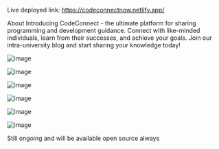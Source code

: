 Live deployed link: https://codeconnectnow.netlify.app/

About
Introducing CodeConnect - the ultimate platform for sharing programming and development guidance. Connect with like-minded individuals, learn from their successes, and achieve your goals. Join our intra-university blog and start sharing your knowledge today!

![image](https://user-images.githubusercontent.com/95674894/235220338-7d66eaae-7be5-41f8-946e-4b49a1d93786.png)

![image](https://user-images.githubusercontent.com/95674894/235220496-5a5a2f8c-0c01-45e3-9121-bfdd98ca5627.png)

![image](https://user-images.githubusercontent.com/95674894/235220671-2488c6d0-4b22-4874-a367-2f42e535b4ba.png)


![image](https://user-images.githubusercontent.com/95674894/235220782-22e39f06-e2e4-457f-bfda-b8d28d4880ad.png)

![image](https://user-images.githubusercontent.com/95674894/235220840-f6a1271c-7236-43e6-9859-3bd354ac3f82.png)

![image](https://user-images.githubusercontent.com/95674894/235220909-d6ad961e-10f9-4ec9-9707-4b6a60f4977d.png)


Still ongoing and will be available open source always
